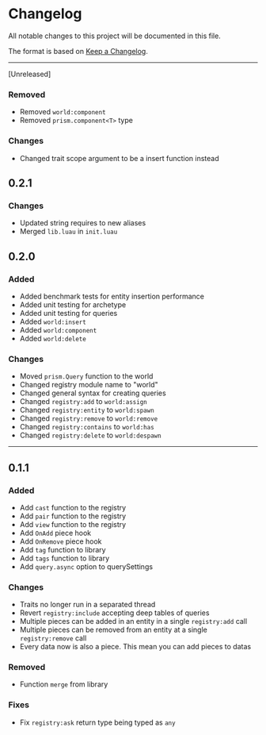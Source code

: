 # Changelog

All notable changes to this project will be documented in this file.

The format is based on [Keep a Changelog](https://keepachangelog.com/en/1.0.0/).

--------------------------------------------------------------------------------

[Unreleased]

### Removed
- Removed `world:component`
- Removed `prism.component<T>` type

### Changes

- Changed trait scope argument to be a insert function instead

## 0.2.1

### Changes
- Updated string requires to new aliases
- Merged `lib.luau` in `init.luau`

## 0.2.0

### Added
- Added benchmark tests for entity insertion performance
- Added unit testing for archetype
- Added unit testing for queries
- Added `world:insert`
- Added `world:component`
- Added `world:delete` 

### Changes

- Moved `prism.Query` function to the world
- Changed registry module name to "world"
- Changed general syntax for creating queries
- Changed `registry:add` to `world:assign`
- Changed `registry:entity` to `world:spawn`
- Changed `registry:remove` to `world:remove`
- Changed `registry:contains` to `world:has`
- Changed `registry:delete` to `world:despawn`

--------------------------------------------------------------------------------

## 0.1.1

### Added

- Add `cast` function to the registry
- Add `pair` function to the registry
- Add `view` function to the registry
- Add `OnAdd` piece hook
- Add `OnRemove` piece hook
- Add `tag` function to library
- Add `tags` function to library
- Add `query.async` option to querySettings

### Changes

- Traits no longer run in a separated thread
- Revert `registry:include` accepting deep tables of queries
- Multiple pieces can be added in an entity in a single `registry:add` call
- Multiple pieces can be removed from an entity at a single `registry:remove` call
- Every data now is also a piece. This mean you can add pieces to datas

### Removed

- Function `merge` from library

### Fixes 

- Fix `registry:ask` return type being typed as `any`